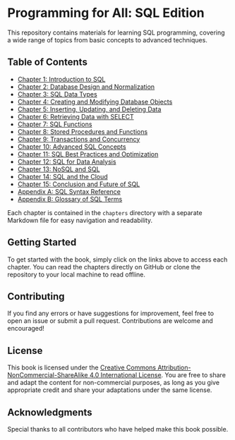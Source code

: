 # Programming for All: SQL Edition

This repository contains materials for learning SQL programming, covering a wide range of topics from basic concepts to advanced techniques.

## Table of Contents

- [Chapter 1: Introduction to SQL](chapters/01-chapter1.md)
- [Chapter 2: Database Design and Normalization](chapters/02-chapter2.md)
- [Chapter 3: SQL Data Types](chapters/03-chapter3.md)
- [Chapter 4: Creating and Modifying Database Objects](chapters/04-chapter4.md)
- [Chapter 5: Inserting, Updating, and Deleting Data](chapters/05-chapter5.md)
- [Chapter 6: Retrieving Data with SELECT](chapters/06-chapter6.md)
- [Chapter 7: SQL Functions](chapters/07-chapter7.md)
- [Chapter 8: Stored Procedures and Functions](chapters/08-chapter8.md)
- [Chapter 9: Transactions and Concurrency](chapters/09-chapter9.md)
- [Chapter 10: Advanced SQL Concepts](chapters/10-chapter10.md)
- [Chapter 11: SQL Best Practices and Optimization](chapters/11-chapter11.md)
- [Chapter 12: SQL for Data Analysis](chapters/12-chapter12.md)
- [Chapter 13: NoSQL and SQL](chapters/13-chapter13.md)
- [Chapter 14: SQL and the Cloud](chapters/14-chapter14.md)
- [Chapter 15: Conclusion and Future of SQL](chapters/15-chapter15.md)
- [Appendix A: SQL Syntax Reference](chapters/16-appendixa.md)
- [Appendix B: Glossary of SQL Terms](chapters/17-appendixb.md)

Each chapter is contained in the `chapters` directory with a separate Markdown file for easy navigation and readability.


## Getting Started

To get started with the book, simply click on the links above to access each chapter. You can read the chapters directly on GitHub or clone the repository to your local machine to read offline.

## Contributing

If you find any errors or have suggestions for improvement, feel free to open an issue or submit a pull request. Contributions are welcome and encouraged!

## License

This book is licensed under the [Creative Commons Attribution-NonCommercial-ShareAlike 4.0 International License](https://creativecommons.org/licenses/by-nc-sa/4.0/). You are free to share and adapt the content for non-commercial purposes, as long as you give appropriate credit and share your adaptations under the same license.

## Acknowledgments

Special thanks to all contributors who have helped make this book possible.

